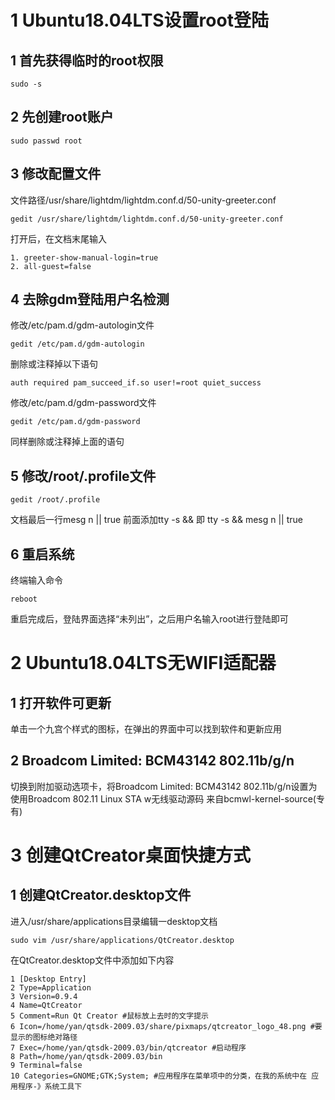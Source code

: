 # 1 Ubuntu18.04LTS设置root登陆

## 1 首先获得临时的root权限
```
sudo -s
```

## 2 先创建root账户
```
sudo passwd root
```

## 3 修改配置文件
文件路径/usr/share/lightdm/lightdm.conf.d/50-unity-greeter.conf
```
gedit /usr/share/lightdm/lightdm.conf.d/50-unity-greeter.conf
```
打开后，在文档末尾输入
```
1. greeter-show-manual-login=true
2. all-guest=false
```

## 4 去除gdm登陆用户名检测
修改/etc/pam.d/gdm-autologin文件
```
gedit /etc/pam.d/gdm-autologin
```
删除或注释掉以下语句
```
auth required pam_succeed_if.so user!=root quiet_success
```
修改/etc/pam.d/gdm-password文件
```
gedit /etc/pam.d/gdm-password
```
同样删除或注释掉上面的语句
## 5 修改/root/.profile文件
```
gedit /root/.profile
```
文档最后一行mesg n || true 前面添加tty -s && 即 tty -s && mesg n || true

## 6 重启系统
终端输入命令
```
reboot
```
重启完成后，登陆界面选择“未列出”，之后用户名输入root进行登陆即可

# 2 Ubuntu18.04LTS无WIFI适配器

## 1 打开软件可更新
单击一个九宫个样式的图标，在弹出的界面中可以找到软件和更新应用

## 2 Broadcom Limited: BCM43142 802.11b/g/n
切换到附加驱动选项卡，将Broadcom Limited: BCM43142 802.11b/g/n设置为使用Broadcom 802.11 Linux STA w无线驱动源码 来自bcmwl-kernel-source(专有)

# 3 创建QtCreator桌面快捷方式
## 1 创建QtCreator.desktop文件
进入/usr/share/applications目录编辑一desktop文档
```
sudo vim /usr/share/applications/QtCreator.desktop
```
在QtCreator.desktop文件中添加如下内容
```
1 [Desktop Entry]
2 Type=Application
3 Version=0.9.4
4 Name=QtCreator
5 Comment=Run Qt Creator #鼠标放上去时的文字提示
6 Icon=/home/yan/qtsdk-2009.03/share/pixmaps/qtcreator_logo_48.png #要显示的图标绝对路径
7 Exec=/home/yan/qtsdk-2009.03/bin/qtcreator #启动程序
8 Path=/home/yan/qtsdk-2009.03/bin
9 Terminal=false
10 Categories=GNOME;GTK;System; #应用程序在菜单项中的分类，在我的系统中在 应用程序-》系统工具下
```